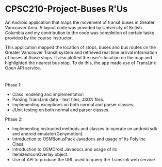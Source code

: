 # CPSC210-Project-Buses R'Us

An Android application that maps the movement of transit buses in Greater Vancouver Area. A layout code was provided by University of British Columbia and my contribution to the code was completion of certain tasks provided by 
the course instructor.

This application mapped the location of stops, buses and bus routes on the Greater Vancouver Transit system 
and retrieved real time arrival information of buses at those stops. It also plotted the user's location on the map 
and highlighted the nearest bus stop. To do this, the app made use of TransLink Open API service.

#

Phase 1:
- Class modeling and implementation
- Parsing TransLink data - text files, JSON files.
- Implementing exceptions on both normal and parser classes.
- JUnit testing on both normal and parser classes.

Phase 2:
- Implementing instructed methods and classes to operate on android.sdk and android emulator(Genymotion).
- Introduction to OSMBonusPack Javadocs and usage of its Polyline Class.
- Introduction to OSMDroid Javadocs and usage of its ItemizedIconOverlay object.
- Use of API to produce the URL used to query the Translink web service
